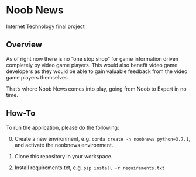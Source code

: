# Noob News

Internet Technology final project

## Overview

As of right now there is no “one stop shop” for game information driven completely by video game players. This would also benefit video game developers as they would be able to gain valuable feedback from the video game players themselves.

That’s where Noob News comes into play, going from Noob to Expert in no time.

## How-To

To run the application, please do the following:

0. Create a new environment, e.g. `conda create -n noobnews python=3.7.1`, and activate the noobnews environment.

1. Clone this repository in your workspace.

2. Install requirements.txt, e.g. `pip install -r requirements.txt`